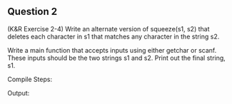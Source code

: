 ## Question 2

(K&R Exercise 2-4) Write an alternate version of squeeze(s1, s2) that deletes each character in s1 that matches any character in the string s2. 

Write a main function that accepts inputs using either getchar or scanf. These inputs should be the two strings s1 and s2. Print out the final string, s1.

Compile Steps:

Output:
